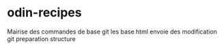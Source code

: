 # odin-recipes
Mairise des commandes de base git
les base html
envoie des modification git 
preparation structure
